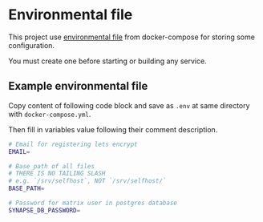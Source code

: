 # Environmental file
This project use [environmental file] from docker-compose for storing some configuration.

You must create one before starting or building any service.

[environmental file]: https://docs.docker.com/compose/env-file/

## Example environmental file
Copy content of following code block and save as `.env` at same directory with `docker-compose.yml`.

Then fill in variables value following their comment description.

```bash
# Email for registering lets encrypt
EMAIL=

# Base path of all files
# THERE IS NO TAILING SLASH
# e.g. `/srv/selfhost`, NOT `/srv/selfhost/`
BASE_PATH=

# Password for matrix user in postgres database
SYNAPSE_DB_PASSWORD=
```

